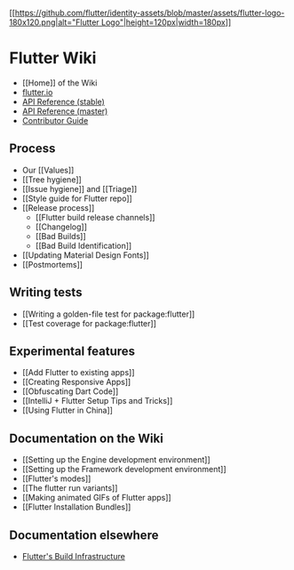 [[[https://github.com/flutter/identity-assets/blob/master/assets/flutter-logo-180x120.png|alt="Flutter Logo"|height=120px|width=180px]]](https://flutter.io)

Flutter Wiki
============

- [[Home]] of the Wiki
- [flutter.io](https://flutter.io/)
- [API Reference (stable)](https://docs.flutter.io/index.html)
- [API Reference (master)](https://master-docs-flutter-io.firebaseapp.com/)
- [Contributor Guide](https://github.com/flutter/flutter/blob/master/CONTRIBUTING.md)

## Process
- Our [[Values]]
- [[Tree hygiene]]
- [[Issue hygiene]] and [[Triage]]
- [[Style guide for Flutter repo]]
- [[Release process]]
  - [[Flutter build release channels]]
  - [[Changelog]]
  - [[Bad Builds]]
  - [[Bad Build Identification]]
- [[Updating Material Design Fonts]]
- [[Postmortems]]

## Writing tests
- [[Writing a golden-file test for package:flutter]]
- [[Test coverage for package:flutter]]

## Experimental features
- [[Add Flutter to existing apps]]
- [[Creating Responsive Apps]]
- [[Obfuscating Dart Code]]
- [[IntelliJ + Flutter Setup Tips and Tricks]]
- [[Using Flutter in China]]

## Documentation on the Wiki
- [[Setting up the Engine development environment]]
- [[Setting up the Framework development environment]]
- [[Flutter's modes]]
- [[The flutter run variants]]
- [[Making animated GIFs of Flutter apps]]
- [[Flutter Installation Bundles]]

## Documentation elsewhere
- [Flutter's Build Infrastructure](https://github.com/flutter/flutter/blob/master/dev/bots/README.md)